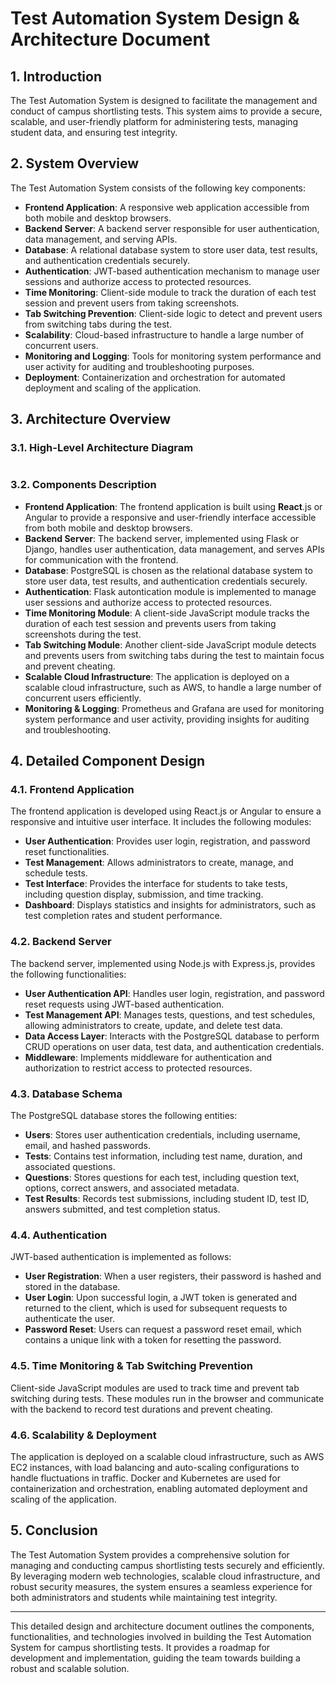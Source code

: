 
# Test Automation System Design & Architecture Document

## 1. Introduction

The Test Automation System is designed to facilitate the management and conduct of campus shortlisting tests. This system aims to provide a secure, scalable, and user-friendly platform for administering tests, managing student data, and ensuring test integrity.

## 2. System Overview

The Test Automation System consists of the following key components:

- **Frontend Application**: A responsive web application accessible from both mobile and desktop browsers.
- **Backend Server**: A backend server responsible for user authentication, data management, and serving APIs.
- **Database**: A relational database system to store user data, test results, and authentication credentials securely.
- **Authentication**: JWT-based authentication mechanism to manage user sessions and authorize access to protected resources.
- **Time Monitoring**: Client-side module to track the duration of each test session and prevent users from taking screenshots.
- **Tab Switching Prevention**: Client-side logic to detect and prevent users from switching tabs during the test.
- **Scalability**: Cloud-based infrastructure to handle a large number of concurrent users.
- **Monitoring and Logging**: Tools for monitoring system performance and user activity for auditing and troubleshooting purposes.
- **Deployment**: Containerization and orchestration for automated deployment and scaling of the application.

## 3. Architecture Overview

### 3.1. High-Level Architecture Diagram

```

```

### 3.2. Components Description

- **Frontend Application**: The frontend application is built using **React**.js or Angular to provide a responsive and user-friendly interface accessible from both mobile and desktop browsers.
- **Backend Server**: The backend server, implemented using Flask or Django, handles user authentication, data management, and serves APIs for communication with the frontend.
- **Database**: PostgreSQL is chosen as the relational database system to store user data, test results, and authentication credentials securely.
- **Authentication**: Flask autontication module is implemented to manage user sessions and authorize access to protected resources.
- **Time Monitoring Module**: A client-side JavaScript module tracks the duration of each test session and prevents users from taking screenshots during the test.
- **Tab Switching Module**: Another client-side JavaScript module detects and prevents users from switching tabs during the test to maintain focus and prevent cheating.
- **Scalable Cloud Infrastructure**: The application is deployed on a scalable cloud infrastructure, such as AWS, to handle a large number of concurrent users efficiently.
- **Monitoring & Logging**: Prometheus and Grafana are used for monitoring system performance and user activity, providing insights for auditing and troubleshooting.

## 4. Detailed Component Design

### 4.1. Frontend Application

The frontend application is developed using React.js or Angular to ensure a responsive and intuitive user interface. It includes the following modules:

- **User Authentication**: Provides user login, registration, and password reset functionalities.
- **Test Management**: Allows administrators to create, manage, and schedule tests.
- **Test Interface**: Provides the interface for students to take tests, including question display, submission, and time tracking.
- **Dashboard**: Displays statistics and insights for administrators, such as test completion rates and student performance.

### 4.2. Backend Server

The backend server, implemented using Node.js with Express.js, provides the following functionalities:

- **User Authentication API**: Handles user login, registration, and password reset requests using JWT-based authentication.
- **Test Management API**: Manages tests, questions, and test schedules, allowing administrators to create, update, and delete test data.
- **Data Access Layer**: Interacts with the PostgreSQL database to perform CRUD operations on user data, test data, and authentication credentials.
- **Middleware**: Implements middleware for authentication and authorization to restrict access to protected resources.

### 4.3. Database Schema

The PostgreSQL database stores the following entities:

- **Users**: Stores user authentication credentials, including username, email, and hashed passwords.
- **Tests**: Contains test information, including test name, duration, and associated questions.
- **Questions**: Stores questions for each test, including question text, options, correct answers, and associated metadata.
- **Test Results**: Records test submissions, including student ID, test ID, answers submitted, and test completion status.

### 4.4. Authentication

JWT-based authentication is implemented as follows:

- **User Registration**: When a user registers, their password is hashed and stored in the database.
- **User Login**: Upon successful login, a JWT token is generated and returned to the client, which is used for subsequent requests to authenticate the user.
- **Password Reset**: Users can request a password reset email, which contains a unique link with a token for resetting the password.

### 4.5. Time Monitoring & Tab Switching Prevention

Client-side JavaScript modules are used to track time and prevent tab switching during tests. These modules run in the browser and communicate with the backend to record test durations and prevent cheating.

### 4.6. Scalability & Deployment

The application is deployed on a scalable cloud infrastructure, such as AWS EC2 instances, with load balancing and auto-scaling configurations to handle fluctuations in traffic. Docker and Kubernetes are used for containerization and orchestration, enabling automated deployment and scaling of the application.

## 5. Conclusion

The Test Automation System provides a comprehensive solution for managing and conducting campus shortlisting tests securely and efficiently. By leveraging modern web technologies, scalable cloud infrastructure, and robust security measures, the system ensures a seamless experience for both administrators and students while maintaining test integrity.

---

This detailed design and architecture document outlines the components, functionalities, and technologies involved in building the Test Automation System for campus shortlisting tests. It provides a roadmap for development and implementation, guiding the team towards building a robust and scalable solution.
